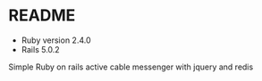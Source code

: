 # README



* Ruby version 2.4.0
* Rails 5.0.2

Simple Ruby on rails active cable messenger with jquery and redis

